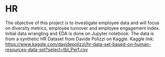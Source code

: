 # HR
The objective of this project is to investigate employee data and will focus on diversity metrics, employee turnover and employee engagement index. 
Initial data wrangling and EDA is done on Jupyter notebook. 
The data is from a synthetic HR Dataset from Davide Polizzi on Kaggle. 
Kaggle link: https://www.kaggle.com/davidepolizzi/hr-data-set-based-on-human-resources-data-set?select=tbl_Perf.csv
